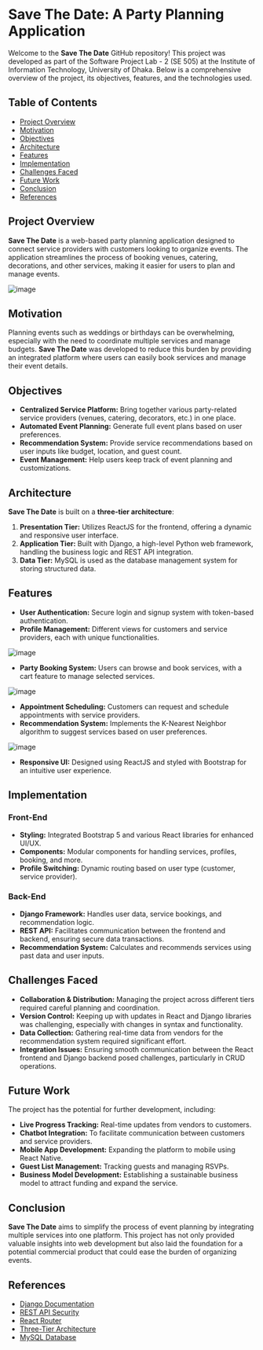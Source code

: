 # Save The Date: A Party Planning Application

Welcome to the **Save The Date** GitHub repository! This project was developed as part of the Software Project Lab - 2 (SE 505) at the Institute of Information Technology, University of Dhaka. Below is a comprehensive overview of the project, its objectives, features, and the technologies used.

## Table of Contents

- [Project Overview](#project-overview)
- [Motivation](#motivation)
- [Objectives](#objectives)
- [Architecture](#architecture)
- [Features](#features)
- [Implementation](#implementation)
- [Challenges Faced](#challenges-faced)
- [Future Work](#future-work)
- [Conclusion](#conclusion)
- [References](#references)

## Project Overview

**Save The Date** is a web-based party planning application designed to connect service providers with customers looking to organize events. The application streamlines the process of booking venues, catering, decorations, and other services, making it easier for users to plan and manage events.

![image](https://github.com/user-attachments/assets/5d651e4b-cc00-4dce-9968-3dea6501dfd8)


## Motivation

Planning events such as weddings or birthdays can be overwhelming, especially with the need to coordinate multiple services and manage budgets. **Save The Date** was developed to reduce this burden by providing an integrated platform where users can easily book services and manage their event details.

## Objectives

- **Centralized Service Platform:** Bring together various party-related service providers (venues, catering, decorators, etc.) in one place.
- **Automated Event Planning:** Generate full event plans based on user preferences.
- **Recommendation System:** Provide service recommendations based on user inputs like budget, location, and guest count.
- **Event Management:** Help users keep track of event planning and customizations.

## Architecture

**Save The Date** is built on a **three-tier architecture**:
1. **Presentation Tier:** Utilizes ReactJS for the frontend, offering a dynamic and responsive user interface.
2. **Application Tier:** Built with Django, a high-level Python web framework, handling the business logic and REST API integration.
3. **Data Tier:** MySQL is used as the database management system for storing structured data.

## Features

- **User Authentication:** Secure login and signup system with token-based authentication.
- **Profile Management:** Different views for customers and service providers, each with unique functionalities.

![image](https://github.com/user-attachments/assets/aa4c0c12-0e32-4c87-86ae-b36890b1ef90)

- **Party Booking System:** Users can browse and book services, with a cart feature to manage selected services.

![image](https://github.com/user-attachments/assets/9092c4ef-823f-46e0-880d-004dbf2ff321)
 
- **Appointment Scheduling:** Customers can request and schedule appointments with service providers.
- **Recommendation System:** Implements the K-Nearest Neighbor algorithm to suggest services based on user preferences.

![image](https://github.com/user-attachments/assets/8ca0fcdf-39f2-4374-8575-1ae0f1abfefd)
  
- **Responsive UI:** Designed using ReactJS and styled with Bootstrap for an intuitive user experience.

## Implementation

### Front-End
- **Styling:** Integrated Bootstrap 5 and various React libraries for enhanced UI/UX.
- **Components:** Modular components for handling services, profiles, booking, and more.
- **Profile Switching:** Dynamic routing based on user type (customer, service provider).

### Back-End
- **Django Framework:** Handles user data, service bookings, and recommendation logic.
- **REST API:** Facilitates communication between the frontend and backend, ensuring secure data transactions.
- **Recommendation System:** Calculates and recommends services using past data and user inputs.

## Challenges Faced

- **Collaboration & Distribution:** Managing the project across different tiers required careful planning and coordination.
- **Version Control:** Keeping up with updates in React and Django libraries was challenging, especially with changes in syntax and functionality.
- **Data Collection:** Gathering real-time data from vendors for the recommendation system required significant effort.
- **Integration Issues:** Ensuring smooth communication between the React frontend and Django backend posed challenges, particularly in CRUD operations.

## Future Work

The project has the potential for further development, including:
- **Live Progress Tracking:** Real-time updates from vendors to customers.
- **Chatbot Integration:** To facilitate communication between customers and service providers.
- **Mobile App Development:** Expanding the platform to mobile using React Native.
- **Guest List Management:** Tracking guests and managing RSVPs.
- **Business Model Development:** Establishing a sustainable business model to attract funding and expand the service.

## Conclusion

**Save The Date** aims to simplify the process of event planning by integrating multiple services into one platform. This project has not only provided valuable insights into web development but also laid the foundation for a potential commercial product that could ease the burden of organizing events.

## References

- [Django Documentation](https://developer.mozilla.org/en-US/docs/Learn/Server-side/Django/Introduction)
- [REST API Security](https://hakin9.org/how-to-secure-your-rest-api-from-attackers/)
- [React Router](https://reactrouter.com/docs/en/v6/upgrading/v5)
- [Three-Tier Architecture](https://www.ibm.com/cloud/learn/three-tier-architecture)
- [MySQL Database](http://www.databasequest.com/index.php/product-service/mysql-dbquest)
